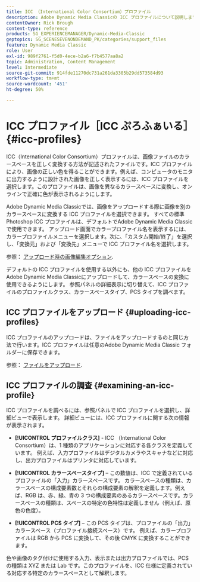 ```yaml
---
title: ICC （International Color Consortium）プロファイル
description: Adobe Dynamic Media Classicの ICC プロファイルについて説明します。
contentOwner: Rick Brough
content-type: reference
products: SG_EXPERIENCEMANAGER/Dynamic-Media-Classic
geptopics: SG_SCENESEVENONDEMAND_PK/categories/support_files
feature: Dynamic Media Classic
role: User
exl-id: 989f2761-f5d0-4ece-b2a6-f7b4577aa8a2
topic: Administration, Content Management
level: Intermediate
source-git-commit: 914fde11270dc731a261da3305b29dd573584d93
workflow-type: tm+mt
source-wordcount: '451'
ht-degree: 50%

---
```


# ICC プロファイル［ICC ぷろふぁいる］{#icc-profiles}

ICC（International Color Consortium）プロファイルは、画像ファイルのカラースペースを正しく変換する方法が記述されたファイルです。ICC プロファイルにより、画像の正しい色を得ることができます。例えば、コンピュータのモニタに出力するように設計された画像を正しく表示するには、ICC プロファイルを選択します。このプロファイルは、画像を異なるカラースペースに変換し、オンラインで正確に色が表示されるようにします。

Adobe Dynamic Media Classicでは、画像をアップロードする際に画像を別のカラースペースに変換する ICC プロファイルを選択できます。 すべての標準Photoshop ICC プロファイルは、デフォルトでAdobe Dynamic Media Classicで使用できます。 アップロード画面でカラープロファイル名を表示するには、カラープロファイルメニューを選択します。次に、「カスタム開始/終了」を選択し、「変換元」および「変換先」メニューで ICC プロファイル名を選択します。

参照： [アップロード時の画像編集オプション](image-editing-options-upload.md#image-editing-options-at-upload).

デフォルトの ICC プロファイルを使用する以外にも、他の ICC プロファイルをAdobe Dynamic Media Classicにアップロードして、カラースペースの変換に使用できるようにします。 参照パネルの詳細表示に切り替えて、ICC プロファイルのプロファイルクラス、カラースペースタイプ、PCS タイプを調べます。

## ICC プロファイルをアップロード {#uploading-icc-profiles}

ICC プロファイルのアップロードは、ファイルをアップロードするのと同じ方法で行います。ICC プロファイルは任意のAdobe Dynamic Media Classic フォルダーに保存できます。

参照： [ファイルをアップロード](uploading-files.md#uploading_your_files).

## ICC プロファイルの調査 {#examining-an-icc-profile}

ICC プロファイルを調べるには、参照パネルで ICC プロファイルを選択し、詳細ビューで表示します。 詳細ビューには、ICC プロファイルに関する次の情報が表示されます。

* **[!UICONTROL プロファイルクラス]** - ICC （International Color Consortium）は、1 種類のアプリケーションに対応する各クラスを定義しています。 例えば、入力プロファイルはデジタルカメラやスキャナなどに対応し、出力プロファイルはプリンタに対応しています。

* **[!UICONTROL カラースペースタイプ]**  – この数値は、ICC で定義されているプロファイルの「入力」カラースペースです。 カラースペースの種類は、カラースペースの構成要素数とそれらの構成要素の解釈を定義します。例えば、RGB は、赤、緑、青の 3 つの構成要素のあるカラースペースです。カラースペースの種類は、スペースの特定の色特性は定義しません（例えば、原色の色度）。

* **[!UICONTROL PCS タイプ]**  – この PCS タイプは、プロファイルの「出力」カラースペース（プロファイル接続スペース）です。 例えば、カラープロファイルは RGB から PCS に変換して、その後 CMYK に変換することができます。

色や画像のタグ付けに使用する入力、表示または出力プロファイルでは、PCS の種類は XYZ または Lab です。このプロファイルを、ICC 仕様に定義されている対応する特定のカラースペースとして解釈します。
